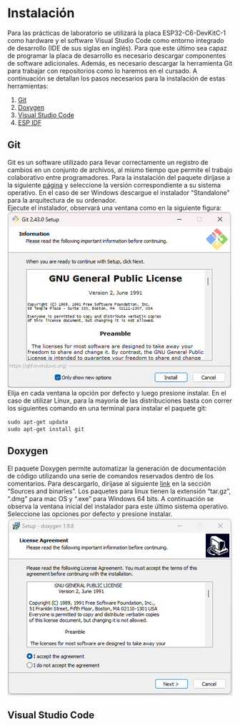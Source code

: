 # Instalación 

Para las prácticas de laboratorio se utilizará la placa ESP32-C6-DevKitC-1 como hardware y el software Visual Studio Code como entorno integrado de desarrollo (IDE de sus siglas en inglés). 
Para que este último sea capaz de programar la placa de desarrollo es necesario descargar componentes de software adicionales. 
Además, es necesario descargar la herramienta Git para trabajar con repositorios como lo haremos en el cursado. 
A continuación se detallan los pasos necesarios para la instalación de estas herramientas:
1. [Git](#Git)
2. [Doxygen](#Doxygen)
3. [Visual Studio Code](#Visual-Studio-Code)
4. [ESP IDF](#ESP-IDF)

## Git

Git es un software utilizado para llevar correctamente un registro de cambios en un conjunto de archivos, al mismo tiempo que permite el trabajo colaborativo entre programadores. 
Para la instalación del paquete diríjase a la siguiente [página](https://git-scm.com/downloads) y seleccione la versión correspondiente a su sistema operativo. 
En el caso de ser Windows descargue el instalador “Standalone” para la arquitectura de su ordenador.  
Ejecute el instalador, observará una ventana como en la siguiente figura:
![git](./imágenes/git.png)
Elija en cada ventana la opción por defecto y luego presione instalar. 
En el caso de utilizar Linux, para la mayoría de las distribuciones basta con correr los siguientes comando en una terminal para instalar el paquete git:
```
sudo apt-get update
sudo apt-get install git
```

## Doxygen

El paquete Doxygen permite automatizar la generación de documentación de código utilizando una serie de comandos reservados dentro de los comentarios. 
Para descargarlo, diríjase al siguiente [link](https://www.doxygen.nl/download.html) en la sección “Sources and binaries”. 
Los paquetes para linux tienen la extensión “tar.gz”, “.dmg” para mac OS y “.exe” para Windows 64 bits. 
A continuación se observa la ventana inicial del instalador para este último sistema operativo. 
Seleccione las opciones por defecto y presione instalar. 
![doxygen](./imágenes/doxygen.png)

## Visual Studio Code
